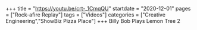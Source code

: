 +++
title = "https://youtu.be/crt-_1CmqQU"
startdate = "2020-12-01"
pages = ["Rock-afire Replay"]
tags = ["Videos"]
categories = ["Creative Engineering","ShowBiz Pizza Place"]
+++
Billy Bob Plays Lemon Tree 2

